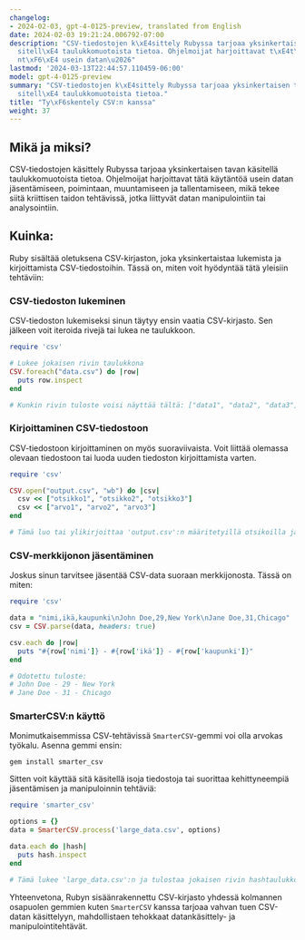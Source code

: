 ```yaml
---
changelog:
- 2024-02-03, gpt-4-0125-preview, translated from English
date: 2024-02-03 19:21:24.006792-07:00
description: "CSV-tiedostojen k\xE4sittely Rubyssa tarjoaa yksinkertaisen tavan k\xE4\
  sitell\xE4 taulukkomuotoista tietoa. Ohjelmoijat harjoittavat t\xE4t\xE4 k\xE4yt\xE4\
  nt\xF6\xE4 usein datan\u2026"
lastmod: '2024-03-13T22:44:57.110459-06:00'
model: gpt-4-0125-preview
summary: "CSV-tiedostojen k\xE4sittely Rubyssa tarjoaa yksinkertaisen tavan k\xE4\
  sitell\xE4 taulukkomuotoista tietoa."
title: "Ty\xF6skentely CSV:n kanssa"
weight: 37
---
```


## Mikä ja miksi?

CSV-tiedostojen käsittely Rubyssa tarjoaa yksinkertaisen tavan käsitellä taulukkomuotoista tietoa. Ohjelmoijat harjoittavat tätä käytäntöä usein datan jäsentämiseen, poimintaan, muuntamiseen ja tallentamiseen, mikä tekee siitä kriittisen taidon tehtävissä, jotka liittyvät datan manipulointiin tai analysointiin.

## Kuinka:

Ruby sisältää oletuksena CSV-kirjaston, joka yksinkertaistaa lukemista ja kirjoittamista CSV-tiedostoihin. Tässä on, miten voit hyödyntää tätä yleisiin tehtäviin:

### CSV-tiedoston lukeminen
CSV-tiedoston lukemiseksi sinun täytyy ensin vaatia CSV-kirjasto. Sen jälkeen voit iteroida rivejä tai lukea ne taulukkoon.

```ruby
require 'csv'

# Lukee jokaisen rivin taulukkona
CSV.foreach("data.csv") do |row|
  puts row.inspect
end

# Kunkin rivin tuloste voisi näyttää tältä: ["data1", "data2", "data3"]
```

### Kirjoittaminen CSV-tiedostoon
CSV-tiedostoon kirjoittaminen on myös suoraviivaista. Voit liittää olemassa olevaan tiedostoon tai luoda uuden tiedoston kirjoittamista varten.

```ruby
require 'csv'

CSV.open("output.csv", "wb") do |csv|
  csv << ["otsikko1", "otsikko2", "otsikko3"]
  csv << ["arvo1", "arvo2", "arvo3"]
end

# Tämä luo tai ylikirjoittaa 'output.csv':n määritetyillä otsikoilla ja arvoilla.
```

### CSV-merkkijonon jäsentäminen
Joskus sinun tarvitsee jäsentää CSV-data suoraan merkkijonosta. Tässä on miten:

```ruby
require 'csv'

data = "nimi,ikä,kaupunki\nJohn Doe,29,New York\nJane Doe,31,Chicago"
csv = CSV.parse(data, headers: true)

csv.each do |row|
  puts "#{row['nimi']} - #{row['ikä']} - #{row['kaupunki']}"
end

# Odotettu tuloste:
# John Doe - 29 - New York
# Jane Doe - 31 - Chicago
```

### SmarterCSV:n käyttö
Monimutkaisemmissa CSV-tehtävissä `SmarterCSV`-gemmi voi olla arvokas työkalu. Asenna gemmi ensin:

```shell
gem install smarter_csv
```

Sitten voit käyttää sitä käsitellä isoja tiedostoja tai suorittaa kehittyneempiä jäsentämisen ja manipuloinnin tehtäviä:

```ruby
require 'smarter_csv'

options = {}
data = SmarterCSV.process('large_data.csv', options)

data.each do |hash|
  puts hash.inspect
end

# Tämä lukee 'large_data.csv':n ja tulostaa jokaisen rivin hashtaulukkona otsikoiden perusteella.
```

Yhteenvetona, Rubyn sisäänrakennettu CSV-kirjasto yhdessä kolmannen osapuolen gemmien kuten `SmarterCSV` kanssa tarjoaa vahvan tuen CSV-datan käsittelyyn, mahdollistaen tehokkaat datankäsittely- ja manipulointitehtävät.
